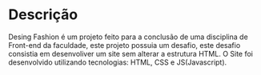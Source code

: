 # Descrição

Desing Fashion é um projeto feito para a conclusão de uma disciplina de Front-end da faculdade, este projeto possuia um desafio, este desafio consistia em desenvoliver um site sem alterar a estrutura HTML.
O Site foi desenvolvido utilizando tecnologias: HTML, CSS e JS(Javascript).
